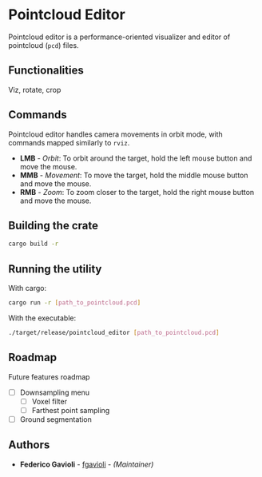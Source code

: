 # Pointcloud Editor
Pointcloud editor is a performance-oriented visualizer and editor of pointcloud (`pcd`) files.

## Functionalities
Viz, rotate, crop

## Commands
Pointcloud editor handles camera movements in orbit mode, with commands mapped similarly to `rviz`.
- **LMB** - *Orbit*: To orbit around the target, hold the left mouse button and move the mouse.
- **MMB** - *Movement*: To move the target, hold the middle mouse button and move the mouse.
- **RMB** - *Zoom*: To zoom closer to the target, hold the right mouse button and move the mouse.

## Building the crate

```bash
cargo build -r
```

## Running the utility
With cargo:
```bash
cargo run -r [path_to_pointcloud.pcd]
```

With the executable:
```bash
./target/release/pointcloud_editor [path_to_pointcloud.pcd]
```

## Roadmap
Future features roadmap
- [ ] Downsampling menu
  - [ ] Voxel filter
  - [ ] Farthest point sampling
- [ ] Ground segmentation

## Authors
* **Federico Gavioli** - [fgavioli](https://github.com/fgavioli) - _(Maintainer)_